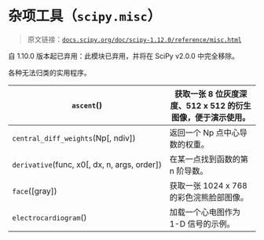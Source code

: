 # 杂项工具（`scipy.misc`）

> 原文链接：[`docs.scipy.org/doc/scipy-1.12.0/reference/misc.html`](https://docs.scipy.org/doc/scipy-1.12.0/reference/misc.html)

自 1.10.0 版本起已弃用：此模块已弃用，并将在 SciPy v2.0.0 中完全移除。

各种无法归类的实用程序。

| `ascent`() | 获取一张 8 位灰度深度、512 x 512 的衍生图像，便于演示使用。 |
| --- | --- |
| `central_diff_weights`(Np[, ndiv]) | 返回一个 Np 点中心导数的权重。 |
| `derivative`(func, x0[, dx, n, args, order]) | 在某一点找到函数的第 n 阶导数。 |
| `face`([gray]) | 获取一张 1024 x 768 的彩色浣熊脸部图像。 |
| `electrocardiogram`() | 加载一个心电图作为 1-D 信号的示例。 |
